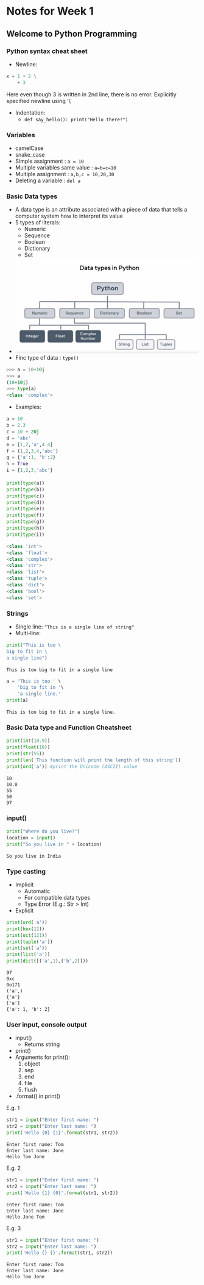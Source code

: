 # Notes for Week 1

## Welcome to Python Programming

### Python syntax cheat sheet
- Newline:
```python
x = 1 + 2 \
    + 3
```
Here even though 3 is written in 2nd line, there is no error. Explicitly specified newline using '\\'
- Indentation:
    - `def say_hello(): print("Hello there!")`

### Variables
- camelCase
- snake_case
- Simple assignment : `a = 10`
- Multiple variables same value : `a=b=c=10`
- Multiple assignment : `a,b,c = 10,20,30`
- Deleting a variable : `del a`

### Basic Data types
- A data type is an attribute associated with a piece of data that tells a computer system how to interpret its value
- 5 types of literals:
    - Numeric
    - Sequence
    - Boolean
    - Dictionary
    - Set
- ![Data types in Python](./Data%20types.png)
- Finc type of data : `type()`
```python
>>> a = 10+10j
>>> a
(10+10j)
>>> type(a)
<class 'complex'>
```
- Examples:
```python
a = 10
b = 2.3
c = 10 + 20j
d = 'abc'
e = [1,2,'a',4.4]
f = (1,2,3,4,'abc')
g = {'a':1, 'b':2}
h = True
i = {1,2,3,'abc'}

print(type(a))
print(type(b))
print(type(c))
print(type(d))
print(type(e))
print(type(f))
print(type(g))
print(type(h))
print(type(i))
```
```python
<class 'int'>
<class 'float'>
<class 'complex'>
<class 'str'>
<class 'list'>
<class 'tuple'>
<class 'dict'>
<class 'bool'>
<class 'set'>
```

### Strings
- Single line: `"This is a single line of string"`
- Multi-line:
```python
print("This is too \
big to fit in \
a single line")
```
```
This is too big to fit in a single line
```
```python
a = 'This is too ' \
    'big to fit in '\
    'a single line.'
print(a)
```
```
This is too big to fit in a single line.
```

### Basic Data type and Function Cheatsheet
```python
print(int(10.9))
print(float(10))
print(str(55))
print(len('This function will print the length of this string'))
print(ord('a')) #print the Unicode (ASCII) value
```
```
10
10.0
55
50
97
```
### input()
```python
print("Where do you live?")
location = input()
print("So you live in " + location)
```
```
So you live in India
```

### Type casting
- Implicit
    - Automatic
    - For compatible data types
    - Type Error (E.g.: Str > Int)
- Explicit
```python
print(ord('a'))
print(hex(12))
print(oct(121))
print(tuple('a'))
print(set('a'))
print(list('a'))
print(dict([('a',1),('b',2)]))
```
```
97
0xc
0o171
('a',)
{'a'}
['a']
{'a': 1, 'b': 2}
```

### User input, console output
- input()
    - Returns string
- print()
- Arguments for print():
    1. object
    2. sep
    3. end
    4. file
    5. flush
- .format() in print()

E.g. 1
```python
str1 = input("Enter first name: ")
str2 = input("Enter last name: ")
print('Hello {0} {1}'.format(str1, str2))
```
```
Enter first name: Tom
Enter last name: Jone
Hello Tom Jone
```
E.g. 2
```python
str1 = input("Enter first name: ")
str2 = input("Enter last name: ")
print('Hello {1} {0}'.format(str1, str2))
```
```
Enter first name: Tom
Enter last name: Jone
Hello Jone Tom
```
E.g. 3
```python
str1 = input("Enter first name: ")
str2 = input("Enter last name: ")
print('Hello {} {}'.format(str1, str2))
```
```
Enter first name: Tom
Enter last name: Jone
Hello Tom Jone
```
